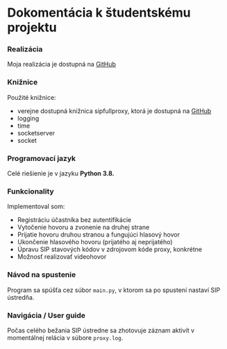 # Dokomentácia k študentskému projektu

### Realizácia
Moja realizácia je dostupná na [GitHub](https://github.com/Chalupa99/SIP-Proxy "Moja práca")

### Knižnice
Použité knižnice:
- verejne dostupná knižnica sipfullproxy, ktorá je dostupná na [GitHub](https://github.com/tirfil/PySipFullProxy/blob/master/sipfullproxy.py "SIP Proxy") 
- logging
- time
- socketserver
- socket


### Programovací jazyk
Celé riešienie je v jazyku **Python 3.8.**

### Funkcionality
Implementoval som:
- Registráciu účastníka bez autentifikácie
- Vytočenie hovoru a zvonenie na druhej strane
- Prijatie hovoru druhou stranou a fungujúci hlasový hovor
- Ukončenie hlasového hovoru (prijatého aj neprijatého)
- Úpravu SIP stavových kódov v zdrojovom kóde proxy, konkrétne
- Možnosť realizovať videohovor

### Návod na spustenie
Program sa spúšťa cez súbor `main.py`, v ktorom sa po spustení nastaví SIP ústredňa.

### Navigácia / User guide
Počas celého bežania SIP ústredne sa zhotovuje záznam aktivít v momentálnej relácia v súbore `proxy.log`.

